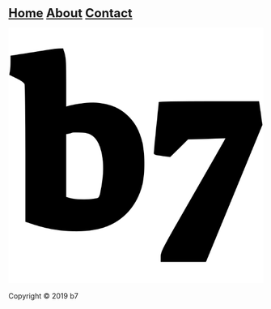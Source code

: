 <head>
<link rel="apple-touch-icon" sizes="180x180" href="/apple-touch-icon.png">
<link rel="icon" type="image/png" sizes="32x32" href="/favicon-32x32.png">
<link rel="icon" type="image/png" sizes="16x16" href="/favicon-16x16.png">
<link rel="manifest" href="/site.webmanifest">
</head>
<p><strong><font size="5"><a href="https://b7.github.io">Home</a> <a href="https://b7.github.io/about">About</a> <a href="https://b7.github.io/contact">Contact</a></font></strong></p>
<img alt="b7" src="b7.svg">

Copyright © 2019 b7
